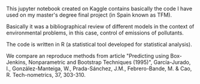 This jupyter notebook created on Kaggle contains basically the code I have used on my master's degree final project (in Spain known as TFM). 

 Basically it was a bibliographical review of different models in the context of environmental problems, in this case, control of emissions of pollutants. 

 The code is written in R (a statistical tool developed for statistical analysis). 

  We compare an reproduce methods from article "Predicting using Box-Jenkins, Nonparametric and Bootstrap Techniques (1995)", García-Jurado, I., González-Manteiga, W., Prada-Sánchez, J.M., Febrero-Bande, M. & Cao, R.  Tech-nometrics, 37, 303-310.

 
